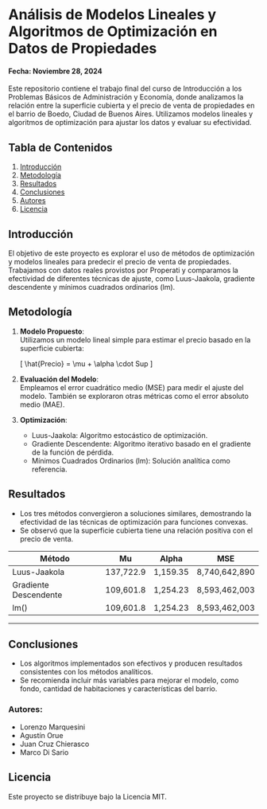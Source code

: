 # Análisis de Modelos Lineales y Algoritmos de Optimización en Datos de Propiedades
#### Fecha: Noviembre 28, 2024


Este repositorio contiene el trabajo final del curso de Introducción a los Problemas Básicos de Administración y Economía, donde analizamos la relación entre la superficie cubierta y el precio de venta de propiedades en el barrio de Boedo, Ciudad de Buenos Aires. Utilizamos modelos lineales y algoritmos de optimización para ajustar los datos y evaluar su efectividad.

## Tabla de Contenidos  
1. [Introducción](#introducción)  
2. [Metodología](#metodología)  
3. [Resultados](#resultados)  
4. [Conclusiones](#conclusiones)  
5. [Autores](#autores)  
6. [Licencia](#licencia)  



## Introducción  
El objetivo de este proyecto es explorar el uso de métodos de optimización y modelos lineales para predecir el precio de venta de propiedades. Trabajamos con datos reales provistos por Properati y comparamos la efectividad de diferentes técnicas de ajuste, como Luus-Jaakola, gradiente descendente y mínimos cuadrados ordinarios (lm).  



## Metodología  
1. **Modelo Propuesto**:  
   Utilizamos un modelo lineal simple para estimar el precio basado en la superficie cubierta:  

   \[
   \hat{Precio} = \mu + \alpha \cdot Sup
   \]

2. **Evaluación del Modelo**:  
   Empleamos el error cuadrático medio (MSE) para medir el ajuste del modelo. También se exploraron otras métricas como el error absoluto medio (MAE).  

3. **Optimización**:  
   - Luus-Jaakola: Algoritmo estocástico de optimización.  
   - Gradiente Descendente: Algoritmo iterativo basado en el gradiente de la función de pérdida.  
   - Mínimos Cuadrados Ordinarios (lm): Solución analítica como referencia.  



## Resultados  
- Los tres métodos convergieron a soluciones similares, demostrando la efectividad de las técnicas de optimización para funciones convexas.  
- Se observó que la superficie cubierta tiene una relación positiva con el precio de venta.  

| Método                | Mu         | Alpha     | MSE          |  
|-----------------------|------------|-----------|--------------|  
| Luus-Jaakola          | 137,722.9  | 1,159.35  | 8,740,642,890|  
| Gradiente Descendente | 109,601.8  | 1,254.23  | 8,593,462,003|  
| lm()                  | 109,601.8  | 1,254.23  | 8,593,462,003|  

---

## Conclusiones  
- Los algoritmos implementados son efectivos y producen resultados consistentes con los métodos analíticos.  
- Se recomienda incluir más variables para mejorar el modelo, como fondo, cantidad de habitaciones y características del barrio.  



### Autores:
- Lorenzo Marquesini
- Agustín Orue
- Juan Cruz Chierasco
- Marco Di Sario




## Licencia  
Este proyecto se distribuye bajo la Licencia MIT.  


